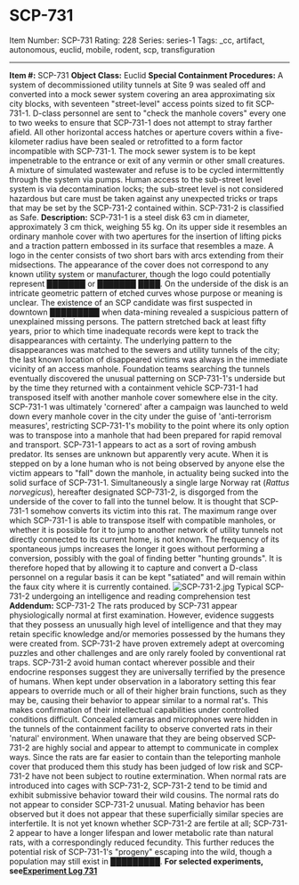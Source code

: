 # SCP-731
Item Number: SCP-731
Rating: 228
Series: series-1
Tags: _cc, artifact, autonomous, euclid, mobile, rodent, scp, transfiguration

---

**Item #:** SCP-731
**Object Class:** Euclid
**Special Containment Procedures:** A system of decommissioned utility tunnels at Site 9 was sealed off and converted into a mock sewer system covering an area approximating six city blocks, with seventeen "street-level" access points sized to fit SCP-731-1. D-class personnel are sent to "check the manhole covers" every one to two weeks to ensure that SCP-731-1 does not attempt to stray farther afield. All other horizontal access hatches or aperture covers within a five-kilometer radius have been sealed or retrofitted to a form factor incompatible with SCP-731-1.
The mock sewer system is to be kept impenetrable to the entrance or exit of any vermin or other small creatures. A mixture of simulated wastewater and refuse is to be cycled intermittently through the system via pumps. Human access to the sub-street level system is via decontamination locks; the sub-street level is not considered hazardous but care must be taken against any unexpected tricks or traps that may be set by the SCP-731-2 contained within. SCP-731-2 is classified as Safe.
**Description:** SCP-731-1 is a steel disk 63 cm in diameter, approximately 3 cm thick, weighing 55 kg. On its upper side it resembles an ordinary manhole cover with two apertures for the insertion of lifting picks and a traction pattern embossed in its surface that resembles a maze. A logo in the center consists of two short bars with arcs extending from their midsections. The appearance of the cover does not correspond to any known utility system or manufacturer, though the logo could potentially represent ███████ or ███████ ████. On the underside of the disk is an intricate geometric pattern of etched curves whose purpose or meaning is unclear.
The existence of an SCP candidate was first suspected in downtown █████████ when data-mining revealed a suspicious pattern of unexplained missing persons. The pattern stretched back at least fifty years, prior to which time inadequate records were kept to track the disappearances with certainty. The underlying pattern to the disappearances was matched to the sewers and utility tunnels of the city; the last known location of disappeared victims was always in the immediate vicinity of an access manhole. Foundation teams searching the tunnels eventually discovered the unusual patterning on SCP-731-1's underside but by the time they returned with a containment vehicle SCP-731-1 had transposed itself with another manhole cover somewhere else in the city. SCP-731-1 was ultimately 'cornered' after a campaign was launched to weld down every manhole cover in the city under the guise of 'anti-terrorism measures', restricting SCP-731-1's mobility to the point where its only option was to transpose into a manhole that had been prepared for rapid removal and transport.
SCP-731-1 appears to act as a sort of roving ambush predator. Its senses are unknown but apparently very acute. When it is stepped on by a lone human who is not being observed by anyone else the victim appears to "fall" down the manhole, in actuality being sucked into the solid surface of SCP-731-1. Simultaneously a single large Norway rat (_Rattus norvegicus_), hereafter designated SCP-731-2, is disgorged from the underside of the cover to fall into the tunnel below. It is thought that SCP-731-1 somehow converts its victim into this rat.
The maximum range over which SCP-731-1 is able to transpose itself with compatible manholes, or whether it is possible for it to jump to another network of utility tunnels not directly connected to its current home, is not known. The frequency of its spontaneous jumps increases the longer it goes without performing a conversion, possibly with the goal of finding better "hunting grounds". It is therefore hoped that by allowing it to capture and convert a D-class personnel on a regular basis it can be kept "satiated" and will remain within the faux city where it is currently contained.
![SCP-731-2.jpg](https://scp-wiki.wdfiles.com/local--files/scp-731/SCP-731-2.jpg)
Typical SCP-731-2 undergoing an intelligence and reading comprehension test
**Addendum:** SCP-731-2
The rats produced by SCP-731 appear physiologically normal at first examination. However, evidence suggests that they possess an unusually high level of intelligence and that they may retain specific knowledge and/or memories possessed by the humans they were created from. SCP-731-2 have proven extremely adept at overcoming puzzles and other challenges and are only rarely fooled by conventional rat traps.
SCP-731-2 avoid human contact wherever possible and their endocrine responses suggest they are universally terrified by the presence of humans. When kept under observation in a laboratory setting this fear appears to override much or all of their higher brain functions, such as they may be, causing their behavior to appear similar to a normal rat's. This makes confirmation of their intellectual capabilities under controlled conditions difficult. Concealed cameras and microphones were hidden in the tunnels of the containment facility to observe converted rats in their 'natural' environment. When unaware that they are being observed SCP-731-2 are highly social and appear to attempt to communicate in complex ways. Since the rats are far easier to contain than the teleporting manhole cover that produced them this study has been judged of low risk and SCP-731-2 have not been subject to routine extermination.
When normal rats are introduced into cages with SCP-731-2, SCP-731-2 tend to be timid and exhibit submissive behavior toward their wild cousins. The normal rats do not appear to consider SCP-731-2 unusual. Mating behavior has been observed but it does not appear that these superficially similar species are interfertile. It is not yet known whether SCP-731-2 are fertile at all; SCP-731-2 appear to have a longer lifespan and lower metabolic rate than natural rats, with a correspondingly reduced fecundity. This further reduces the potential risk of SCP-731-1's "progeny" escaping into the wild, though a population may still exist in █████████.
**For selected experiments, see[Experiment Log 731](/experiment-log-731)**